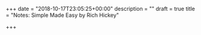 +++
date = "2018-10-17T23:05:25+00:00"
description = ""
draft = true
title = "Notes: Simple Made Easy by Rich Hickey"

+++

